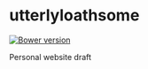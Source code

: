 utterlyloathsome
================
[![Bower version](https://badge.fury.io/bo/midnight.js.svg)](http://badge.fury.io/bo/midnight.js) 


Personal website draft
